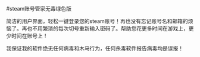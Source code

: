 #steam账号管家无毒绿色版



 
 简洁的用户界面，轻松一键登录您的steam账号！再也没有忘记账号名和邮箱的烦恼了。再也不用繁琐的每次切号重新输入密码了。帮助您花更多时间在游戏上，更少时间在账号上！
 
 
 
 
 
 
 我保证我的软件绝无任何病毒和木马行为，任何杀毒软件报告病毒均是误报！
 
